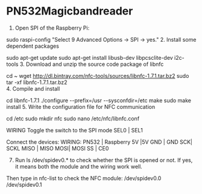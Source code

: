 # PN532Magicbandreader

1. Open SPI of the Raspberry Pi:

sudo raspi-config
"Select 9 Advanced Options -> SPI -> yes."
2. Install some dependent packages

sudo apt-get update
sudo apt-get install libusb-dev libpcsclite-dev i2c-tools
3. Download and unzip the source code package of libnfc

cd ~
wget http://dl.bintray.com/nfc-tools/sources/libnfc-1.7.1.tar.bz2
sudo tar -xf libnfc-1.7.1.tar.bz2  
4. Compile and install

cd libnfc-1.7.1
./configure --prefix=/usr --sysconfdir=/etc
make
sudo make install 
5. Write the configuration file for NFC communication

cd /etc
sudo mkdir nfc
sudo nano /etc/nfc/libnfc.conf

WIRING
Toggle the switch to the SPI mode
SEL0 |	SEL1

Connect the devices:
WIRING:
PN532 |	Raspberry
   5V	|5V
  GND |	GND
   SCK|	SCKL
 MISO |	MISO
  MOSI|	MOSI
   SS |	CE0

7. Run ls /dev/spidev0.* to check whether the SPI is opened or not.
If yes, it means both the module and the wiring work well.

Then type in nfc-list to check the NFC module:
/dev/spidev0.0 /dev/spidev0.1
